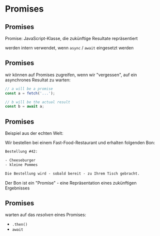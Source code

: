 # Promises

## Promises

Promise: JavaScript-Klasse, die zukünftige Resultate repräsentiert

werden intern verwendet, wenn `async` / `await` eingesetzt werden

## Promises

wir können auf Promises zugreifen, wenn wir "vergessen", auf ein asynchrones Resultat zu warten:

```js
// a will be a promise
const a = fetch('...');

// b will be the actual result
const b = await a;
```

## Promises

Beispiel aus der echten Welt:

Wir bestellen bei einem Fast-Food-Restaurant und erhalten folgenden Bon:

```txt
Bestellung #42:

- Cheeseburger
- kleine Pommes

Die Bestellung wird - sobald bereit - zu Ihrem Tisch gebracht.
```

Der Bon ist ein "Promise" - eine Repräsentation eines zukünftigen Ergebnisses

## Promises

warten auf das _resolven_ eines Promises:

- `.then()`
- `await`
